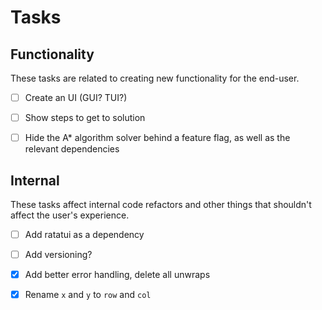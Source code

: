 # Tasks

## Functionality
These tasks are related to creating new functionality for the end-user.

- [ ] Create an UI (GUI? TUI?)
- [ ] Show steps to get to solution
- [ ] Hide the A* algorithm solver behind a feature flag, as well as the relevant dependencies


## Internal
These tasks affect internal code refactors and other things that shouldn't affect the user's experience.

- [ ] Add ratatui as a dependency
- [ ] Add versioning?
- [x] Add better error handling, delete all unwraps
- [x] Rename `x` and `y` to `row` and `col`


